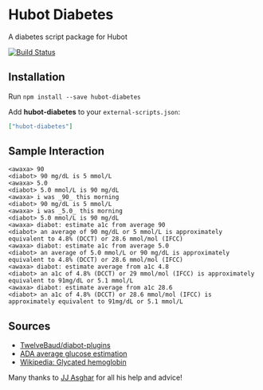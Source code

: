 # Hubot Diabetes

A diabetes script package for Hubot

[![Build Status](https://travis-ci.org/hubot-scripts/hubot-diabetes.png)](https://travis-ci.org/hubot-scripts/hubot-diabetes)

## Installation

Run `npm install --save hubot-diabetes`

Add **hubot-diabetes** to your `external-scripts.json`:

```json
["hubot-diabetes"]
```

## Sample Interaction
```
<awaxa> 90
<diabot> 90 mg/dL is 5 mmol/L
<awaxa> 5.0
<diabot> 5.0 mmol/L is 90 mg/dL
<awaxa> i was _90_ this morning
<diabot> 90 mg/dL is 5 mmol/L
<awaxa> i was _5.0_ this morning
<diabot> 5.0 mmol/L is 90 mg/dL
<awaxa> diabot: estimate a1c from average 90
<diabot> an average of 90 mg/dL or 5 mmol/L is approximately equivalent to 4.8% (DCCT) or 28.6 mmol/mol (IFCC)
<awaxa> diabot: estimate a1c from average 5.0
<diabot> an average of 5.0 mmol/L or 90 mg/dL is approximately equivalent to 4.8% (DCCT) or 28.6 mmol/mol (IFCC)
<awaxa> diabot: estimate average from a1c 4.8
<diabot> an a1c of 4.8% (DCCT) or 29 mmol/mol (IFCC) is approximately equivalent to 91mg/dL or 5.1 mmol/L
<awaxa> diabot: estimate average from a1c 28.6
<diabot> an a1c of 4.8% (DCCT) or 28.6 mmol/mol (IFCC) is approximately equivalent to 91mg/dL or 5.1 mmol/L
```

## Sources
* [TwelveBaud/diabot-plugins](https://github.com/TwelveBaud/diabot-plugins/blob/c99fb2d346ab288ce17944d3d4ea9de0c287f6d2/BGs/plugin.py)
* [ADA average glucose estimation](http://professional.diabetes.org/content/PDF/vnzqcAverage%20Glucose%20flyer.pdf)
* [Wikipedia: Glycated hemoglobin](http://en.wikipedia.org/w/index.php?title=Glycated_hemoglobin&oldid=618985064#Interpretation_of_results)

Many thanks to [JJ Asghar](http://jjasghar.github.io) for all his help and advice!
